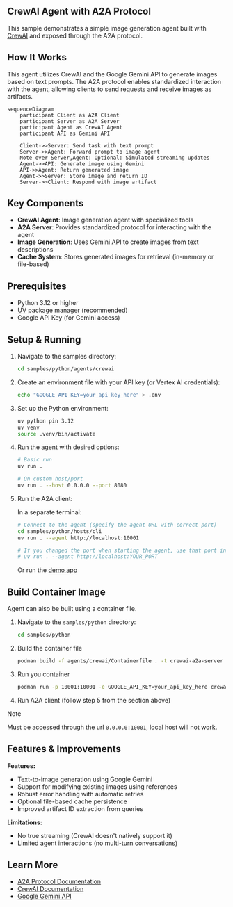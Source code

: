 ## CrewAI Agent with A2A Protocol

This sample demonstrates a simple image generation agent built with [CrewAI](https://www.crewai.com/open-source) and exposed through the A2A protocol.

## How It Works

This agent utilizes CrewAI and the Google Gemini API to generate images based on text prompts. The A2A protocol enables standardized interaction with the agent, allowing clients to send requests and receive images as artifacts.

```mermaid
sequenceDiagram
    participant Client as A2A Client
    participant Server as A2A Server
    participant Agent as CrewAI Agent
    participant API as Gemini API

    Client->>Server: Send task with text prompt
    Server->>Agent: Forward prompt to image agent
    Note over Server,Agent: Optional: Simulated streaming updates
    Agent->>API: Generate image using Gemini
    API->>Agent: Return generated image
    Agent->>Server: Store image and return ID
    Server->>Client: Respond with image artifact
```

## Key Components

- **CrewAI Agent**: Image generation agent with specialized tools
- **A2A Server**: Provides standardized protocol for interacting with the agent
- **Image Generation**: Uses Gemini API to create images from text descriptions
- **Cache System**: Stores generated images for retrieval (in-memory or file-based)

## Prerequisites

- Python 3.12 or higher
- [UV](https://docs.astral.sh/uv/) package manager (recommended)
- Google API Key (for Gemini access)

## Setup & Running

1. Navigate to the samples directory:

   ```bash
   cd samples/python/agents/crewai
   ```

2. Create an environment file with your API key (or Vertex AI credentials):

   ```bash
   echo "GOOGLE_API_KEY=your_api_key_here" > .env
   ```

3. Set up the Python environment:

   ```bash
   uv python pin 3.12
   uv venv
   source .venv/bin/activate
   ```

4. Run the agent with desired options:

   ```bash
   # Basic run
   uv run .

   # On custom host/port
   uv run . --host 0.0.0.0 --port 8080
   ```

5. Run the A2A client:

   In a separate terminal:
   ```bash
   # Connect to the agent (specify the agent URL with correct port)
   cd samples/python/hosts/cli   
   uv run . --agent http://localhost:10001
   
   # If you changed the port when starting the agent, use that port instead
   # uv run . --agent http://localhost:YOUR_PORT
   ```

   Or run the [demo app](/A2A/A2A/demo/README.md)

## Build Container Image

Agent can also be built using a container file.

1. Navigate to the `samples/python` directory:

   ```bash
   cd samples/python
   ```

2. Build the container file

    ```bash
    podman build -f agents/crewai/Containerfile . -t crewai-a2a-server
    ```

3. Run you container

    ```bash
    podman run -p 10001:10001 -e GOOGLE_API_KEY=your_api_key_here crewai-a2a-server
    ```

4. Run A2A client (follow step 5 from the section above)

> [!Note]  
> Must be accessed through the url `0.0.0.0:10001`, local host will not work.

## Features & Improvements

**Features:**

- Text-to-image generation using Google Gemini
- Support for modifying existing images using references
- Robust error handling with automatic retries
- Optional file-based cache persistence
- Improved artifact ID extraction from queries

**Limitations:**

- No true streaming (CrewAI doesn't natively support it)
- Limited agent interactions (no multi-turn conversations)

## Learn More

- [A2A Protocol Documentation](https://google.github.io/A2A/#/documentation)
- [CrewAI Documentation](https://docs.crewai.com/introduction)
- [Google Gemini API](https://ai.google.dev/gemini-api)
